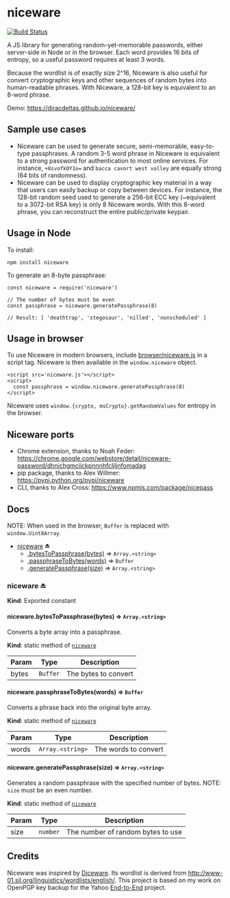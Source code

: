 # niceware

[![Build Status](https://travis-ci.org/diracdeltas/niceware.svg?branch=master)](https://travis-ci.org/diracdeltas/niceware)

A JS library for generating random-yet-memorable passwords, either server-side in Node or in the browser. Each word provides 16 bits of entropy, so a useful password requires at least 3 words.

Because the wordlist is of exactly size 2^16, Niceware is also useful for convert cryptographic keys and other sequences of random bytes into human-readable phrases. With Niceware, a 128-bit key is equivalent to an 8-word phrase.

Demo: https://diracdeltas.github.io/niceware/

## Sample use cases

* Niceware can be used to generate secure, semi-memorable, easy-to-type
  passphrases. A random 3-5 word phrase in Niceware is equivalent to a strong
  password for authentication to most online services. For instance,
  `+8svofk0Y1o=` and `bacca cavort west volley` are equally strong (64 bits of
  randomness).
* Niceware can be used to display cryptographic key material in a way that
  users can easily backup or copy between devices. For instance, the 128-bit
  random seed used to generate a 256-bit ECC key (~equivalent to
  a 3072-bit RSA key) is only 8 Niceware words. With this 8-word phrase, you
  can reconstruct the entire public/private keypair.

## Usage in Node

To install:

```
npm install niceware
```

To generate an 8-byte passphrase:

```
const niceware = require('niceware')

// The number of bytes must be even
const passphrase = niceware.generatePassphrase(8)

// Result: [ 'deathtrap', 'stegosaur', 'nilled', 'nonscheduled' ]
```

## Usage in browser

To use Niceware in modern browsers, include
[browser/niceware.js](browser/niceware.js) in a script
tag. Niceware is then available in the `window.niceware` object.

```
<script src='niceware.js'></script>
<script>
  const passphrase = window.niceware.generatePassphrase(8)
</script>
```

Niceware uses `window.{crypto, msCrypto}.getRandomValues` for entropy in the browser.

## Niceware ports

* Chrome extension, thanks to Noah Feder: https://chrome.google.com/webstore/detail/niceware-password/dhnichgmciickpnnnhfcljljnfomadag
* pip package, thanks to Alex Willmer: https://pypi.python.org/pypi/niceware
* CLI, thanks to Alex Cross: https://www.npmjs.com/package/nicepass

## Docs

NOTE: When used in the browser, `Buffer` is replaced with `window.Uint8Array`.

* [niceware](#exp_module_niceware--niceware) ⏏
    * [.bytesToPassphrase(bytes)](#module_niceware--niceware.bytesToPassphrase) ⇒ <code>Array.&lt;string&gt;</code>
    * [.passphraseToBytes(words)](#module_niceware--niceware.passphraseToBytes) ⇒ <code>Buffer</code>
    * [.generatePassphrase(size)](#module_niceware--niceware.generatePassphrase) ⇒ <code>Array.&lt;string&gt;</code>

<a name="exp_module_niceware--niceware"></a>

### niceware ⏏
**Kind**: Exported constant  
<a name="module_niceware--niceware.bytesToPassphrase"></a>

#### niceware.bytesToPassphrase(bytes) ⇒ <code>Array.&lt;string&gt;</code>
Converts a byte array into a passphrase.

**Kind**: static method of <code>[niceware](#exp_module_niceware--niceware)</code>  

| Param | Type | Description |
| --- | --- | --- |
| bytes | <code>Buffer</code> | The bytes to convert |

<a name="module_niceware--niceware.passphraseToBytes"></a>

#### niceware.passphraseToBytes(words) ⇒ <code>Buffer</code>
Converts a phrase back into the original byte array.

**Kind**: static method of <code>[niceware](#exp_module_niceware--niceware)</code>  

| Param | Type | Description |
| --- | --- | --- |
| words | <code>Array.&lt;string&gt;</code> | The words to convert |

<a name="module_niceware--niceware.generatePassphrase"></a>

#### niceware.generatePassphrase(size) ⇒ <code>Array.&lt;string&gt;</code>
Generates a random passphrase with the specified number of bytes.
NOTE: `size` must be an even number.

**Kind**: static method of <code>[niceware](#exp_module_niceware--niceware)</code>  

| Param | Type | Description |
| --- | --- | --- |
| size | <code>number</code> | The number of random bytes to use |


## Credits

Niceware was inspired by
[Diceware](http://world.std.com/~reinhold/diceware.html). Its wordlist is
derived from http://www-01.sil.org/linguistics/wordlists/english/. This project
is based on my work on OpenPGP key backup for the Yahoo
[End-to-End](https://github.com/yahoo/end-to-end) project.
